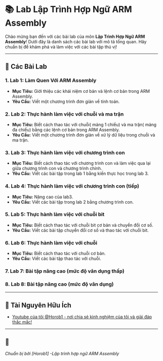 # 📚 Lab Lập Trình Hợp Ngữ ARM Assembly

Chào mừng bạn đến với các bài lab của môn **Lập Trình Hợp Ngữ ARM Assembly**! Dưới đây là danh sách các bài lab với mô tả tổng quan. Hãy chuẩn bị để khám phá và làm việc với các bài tập thú vị!

---

## 🔬 Các Bài Lab

### 1. **Lab 1: Làm Quen Với ARM Assembly**

- **Mục Tiêu:** Giới thiệu các khái niệm cơ bản và lệnh cơ bản trong ARM Assembly.
- **Yêu Cầu:** Viết một chương trình đơn giản về tính toán.

### 2. **Lab 2: Thực hành làm việc với chuỗi và ma trận**

- **Mục Tiêu:** Biết cách thao tác với chuỗi( mảng 1 chiều) và ma trận( mảng đa chiểu) bằng các lệnh cơ bản trong ARM Assembly.
- **Yêu Cầu:** Viết một chương trình đơn giản về xử lý dữ liệu trong chuỗi và ma trận.

### 3. **Lab 3: Thực hành làm việc với chương trình con**

- **Mục Tiêu:** Biết cách thao tác với chương trình con và làm việc qua lại giữa chương trình con và chương trình chính.
- **Yêu Cầu:** Viết các bài tập trong lab 1 bằng kiến thực học trong lab 3.

### 4. **Lab 4: Thực hành làm việc với chương trình con (tiếp)**

- **Mục Tiêu:** Nâng cao của lab3.
- **Yêu Cầu:** Viết các bài tập trong lab 2 bằng chương trình con.

### 5. **Lab 5: Thực hành làm việc với chuỗi bit**

- **Mục Tiêu:** Biết cách thao tác với chuỗi bit cơ bản và chuyển đổi cơ số.
- **Yêu Cầu:** Viết các bài tập chuyển đổi cơ số và thao tác với chuỗi bit.

### 6. **Lab 6: Thực hành làm việc với chuỗi**

- **Mục Tiêu:** Biết cách thao tác với chuỗi cơ bản.
- **Yêu Cầu:** Viết các bài tập thao tác với chuỗi.

### 7. **Lab 7: Bài tập nâng cao (mức độ vân dụng thấp)**

### 8. **Lab 8: Bài tập nâng cao (mức độ vân dụng)**

---

## 📖 Tài Nguyên Hữu Ích

- [Youtube của tôi @Horob1 - nơi chia sẻ kinh nghiệm của tôi và giải đáp thắc mắc!](https://www.youtube.com/@Horob1)

---

## 📅

_Chuẩn bị bởi [Horob1] -Lập trình hợp ngữ ARM Assembly_
